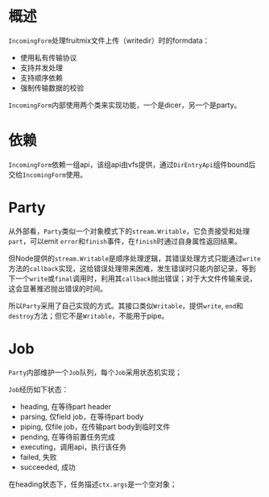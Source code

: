 # 概述

`IncomingForm`处理fruitmix文件上传（writedir）时的formdata：

+ 使用私有传输协议
+ 支持并发处理
+ 支持顺序依赖
+ 强制传输数据的校验

`IncomingForm`内部使用两个类来实现功能，一个是dicer，另一个是party。

# 依赖

`IncomingForm`依赖一组api，该组api由vfs提供，通过`DirEntryApi`组件bound后交给`IncomingForm`使用。

# Party

从外部看，`Party`类似一个对象模式下的`stream.Writable`，它负责接受和处理`part`，可以emit `error`和`finish`事件，在`finish`时通过自身属性返回结果。

但Node提供的`stream.Writable`是顺序处理逻辑，其错误处理方式只能通过`write`方法的`callback`实现，这给错误处理带来困难，发生错误时只能内部记录，等到下一个`write`或`final`调用时，利用其`callback`抛出错误；对于大文件传输来说，这会显著推迟抛出错误的时间。

所以`Party`采用了自己实现的方式。其接口类似`Writable`，提供`write`, `end`和`destroy`方法；但它不是`Writable`，不能用于pipe。


# Job

`Party`内部维护一个`Job`队列，每个`Job`采用状态机实现；

`Job`经历如下状态：

+ heading, 在等待part header
+ parsing, 仅field job，在等待part body
+ piping, 仅file job，在传输part body到临时文件
+ pending, 在等待前置任务完成
+ executing，调用api，执行该任务
+ failed, 失败
+ succeeded, 成功

在heading状态下，任务描述`ctx.args`是一个空对象；



